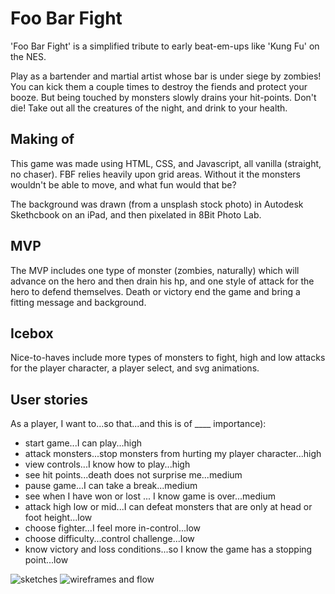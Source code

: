 # Foo Bar Fight

'Foo Bar Fight' is a simplified tribute to early beat-em-ups like 'Kung Fu' on the NES.

Play as a bartender and martial artist whose bar is under siege by zombies! You can kick them a couple times to destroy the fiends and protect your booze. But being touched by monsters slowly drains your hit-points. Don't die! Take out all the creatures of the night, and drink to your health.

## Making of
This game was made using HTML, CSS, and Javascript, all vanilla (straight, no chaser). FBF relies heavily upon grid areas. Without it the monsters wouldn't be able to move, and what fun would that be?

The background was drawn (from a unsplash stock photo) in Autodesk Skethcbook on an iPad, and then pixelated in 8Bit Photo Lab.

## MVP
The MVP includes one type of monster (zombies, naturally) which will advance on the hero and then drain his hp, and one style of attack for the hero to defend themselves. Death or victory end the game and bring a fitting message and background.

## Icebox
Nice-to-haves include more types of monsters to fight, high and low attacks for the player character, a player select, and svg animations.

## User stories

As a player, I want to...so that...and this is of ____ importance):
- start game...I can play...high
- attack monsters...stop monsters from hurting my player character...high
- view controls...I know how to play...high
- see hit points...death does not surprise me...medium
- pause game...I can take a break...medium
- see when I have won or lost ... I know game is over...medium
- attack high low or mid...I can defeat monsters that are only at head or foot height...low
- choose fighter...I feel more in-control...low
- choose difficulty...control challenge...low
- know victory and loss conditions...so I know the game has a stopping point...low

![sketches](https://drive.google.com/file/d/1enPbYizpiBMQsiMIwH-Na7u-wOmmwlyr/view?usp=sharing "gameplay sketches")
![wireframes and flow](https://drive.google.com/file/d/1788RbtPcoRDFwK6bu116azsz72mkdfpX/view?usp=sharing "wireframes with flow")


